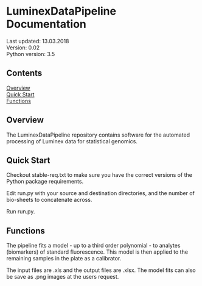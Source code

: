 # LuminexDataPipeline Documentation

Last updated: 13.03.2018<br>
Version: 0.02<br>
Python version: 3.5<br>

## Contents
[Overview](#overview)<br>
[Quick Start](#quick-start)<br>
[Functions](#functions)<br>


## Overview
The LuminexDataPipeline repository contains software for the automated
processing of Luminex data for statistical genomics.

## Quick Start
Checkout stable-req.txt to make sure you have the correct versions of
the Python package requirements.

Edit run.py with your source and destination directories, and the
number of bio-sheets to concatenate across.

Run run.py.

## Functions
The pipeline fits a model - up to a third order polynomial - to
analytes (biomarkers) of standard fluorescence. This model is then
applied to the remaining samples in the plate as a calibrator.

The input files are .xls and the output files are .xlsx. The model
fits can also be save as .png images at the users request.
